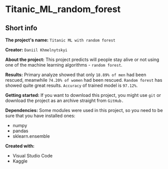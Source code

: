 # Titanic_ML_random_forest

Short info
-----------

<b>The project's name:</b> `Titanic ML with random forest`

<b>Creator:</b> `Daniil Khmelnytskyi`

<b>About the project:</b>
This project predicts will people stay alive or not using one of the machine learning algorithms - `random forest`.

<b>Results:</b>
Primary analyze showed that only `18.89% of men` had been rescued, meanwhile `74.20% of women` had been rescued.
`Random forest` has showed quite great results.
`Accuracy` of trained model is `97.12%`.

<b>Getting started:</b>
If you want to download this project, you might use `git` or download the project as an archive straight from `GitHub.`

<b>Dependencies:</b>
Some modules were used in this project, so you need to be sure that you have installed ones:
- numpy
- pandas
- sklearn.ensemble

<b>Created with:</b>
- Visual Studio Code
- Kaggle
